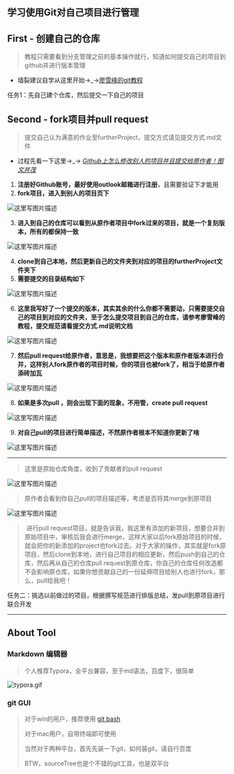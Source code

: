 ## 学习使用Git对自己项目进行管理

## First - 创建自己的仓库

> 教程只需要看到分支管理之前的基本操作就行，知道如何提交自己的项目到github并进行版本管理

- 墙裂建议自学从这里开始→_→[廖雪峰的git教程](https://www.liaoxuefeng.com/wiki/0013739516305929606dd18361248578c67b8067c8c017b000)

任务1：先自己建个仓库，然后提交一下自己的项目



## Second - fork项目并pull request

> 提交自己认为满意的作业至furtherProject，提交方式请见提交方式.md文件

- 过程先看一下这里→_→ *[Github上怎么修改别人的项目并且提交给原作者！图文并茂](http://blog.csdn.net/qq26787115/article/details/52133008)*

1. **注册好Github账号，最好使用outlook邮箱进行注册**，且需要验证下才能用
2. **fork项目，进入到别人的项目页下**

![这里写图片描述](http://img.blog.csdn.net/20170903112646542?watermark/2/text/aHR0cDovL2Jsb2cuY3Nkbi5uZXQvTXJMZXZvNTIw/font/5a6L5L2T/fontsize/400/fill/I0JBQkFCMA==/dissolve/70/gravity/SouthEast)

3. **进入到自己的仓库可以看到从原作者项目中fork过来的项目，就是一个复刻版本，所有的都保持一致**

![这里写图片描述](http://img.blog.csdn.net/20170903112620790?watermark/2/text/aHR0cDovL2Jsb2cuY3Nkbi5uZXQvTXJMZXZvNTIw/font/5a6L5L2T/fontsize/400/fill/I0JBQkFCMA==/dissolve/70/gravity/SouthEast)

4. **clone到自己本地，然后更新自己的文件夹到对应的项目的furtherProject文件夹下**
5. **需要提交的目录结构如下**

![这里写图片描述](http://img.blog.csdn.net/20170903112707161?watermark/2/text/aHR0cDovL2Jsb2cuY3Nkbi5uZXQvTXJMZXZvNTIw/font/5a6L5L2T/fontsize/400/fill/I0JBQkFCMA==/dissolve/70/gravity/SouthEast)

6. **这里我写好了一个提交的版本，其实其余的什么你都不需要动，只需要提交自己的项目到对应的文件夹，至于怎么提交项目到自己的仓库，请参考廖雪峰的教程，提交规范请看提交方式.md说明文档**

![这里写图片描述](http://img.blog.csdn.net/20170903112718957?watermark/2/text/aHR0cDovL2Jsb2cuY3Nkbi5uZXQvTXJMZXZvNTIw/font/5a6L5L2T/fontsize/400/fill/I0JBQkFCMA==/dissolve/70/gravity/SouthEast)

7. **然后pull request给原作者，意思是，我想要把这个版本和原作者版本进行合并，这样别人fork原作者的项目时候，你的项目也被fork了，相当于给原作者添砖加瓦**

![这里写图片描述](http://img.blog.csdn.net/20170903112734092?watermark/2/text/aHR0cDovL2Jsb2cuY3Nkbi5uZXQvTXJMZXZvNTIw/font/5a6L5L2T/fontsize/400/fill/I0JBQkFCMA==/dissolve/70/gravity/SouthEast)

8. **如果是多次pull ，则会出现下面的现象，不用管，create pull request**

![这里写图片描述](http://img.blog.csdn.net/20170903112757567?watermark/2/text/aHR0cDovL2Jsb2cuY3Nkbi5uZXQvTXJMZXZvNTIw/font/5a6L5L2T/fontsize/400/fill/I0JBQkFCMA==/dissolve/70/gravity/SouthEast)

9. **对自己pull的项目进行简单描述，不然原作者根本不知道你更新了啥**

![这里写图片描述](http://img.blog.csdn.net/20170903112808779?watermark/2/text/aHR0cDovL2Jsb2cuY3Nkbi5uZXQvTXJMZXZvNTIw/font/5a6L5L2T/fontsize/400/fill/I0JBQkFCMA==/dissolve/70/gravity/SouthEast)



---



> 这里是原始仓库角度，收到了贡献者的pull request

![这里写图片描述](http://img.blog.csdn.net/20170903112823067?watermark/2/text/aHR0cDovL2Jsb2cuY3Nkbi5uZXQvTXJMZXZvNTIw/font/5a6L5L2T/fontsize/400/fill/I0JBQkFCMA==/dissolve/70/gravity/SouthEast)

> 原作者会看到你自己pull的项目描述等，考虑是否将其merge到原项目

![这里写图片描述](http://img.blog.csdn.net/20170903112833444?watermark/2/text/aHR0cDovL2Jsb2cuY3Nkbi5uZXQvTXJMZXZvNTIw/font/5a6L5L2T/fontsize/400/fill/I0JBQkFCMA==/dissolve/70/gravity/SouthEast)



> ​	进行pull request项目，就是告诉我，我这里有添加的新项目，想要合并到原始项目中，审核后我会进行merge，这样大家以后fork原始项目的时候，就会把你的新添加的project也fork过去。对于大家的操作，其实就是fork原项目，然后clone到本地，进行自己项目的相应更新，然后push到自己的仓库，然后再从自己的仓库pull request到原仓库，你自己的仓库任何改造都不会影响原仓库，如果你想贡献自己的一份延伸项目给别人也进行fork，那么，pull给我吧！



任务二：挑选以前做过的项目，根据撰写规范进行排版总结，发pull到原项目进行联合开发



---

## About Tool

### Markdown 编辑器

> 个人推荐Typora，全平台兼容，至于md语法，百度下，很简单



![typora.gif](http://upload-images.jianshu.io/upload_images/2671133-86de28680ae3ea37.gif?imageMogr2/auto-orient/strip)



### git GUI

> 对于win的用户，推荐使用 [git bash](https://git-for-windows.github.io/)
>
> 对于mac用户，自带终端即可使用
>
> 当然对于两种平台，首先先装一下git，如何装git，请自行百度
>
> BTW，sourceTree也是个不错的git工具，也是双平台

